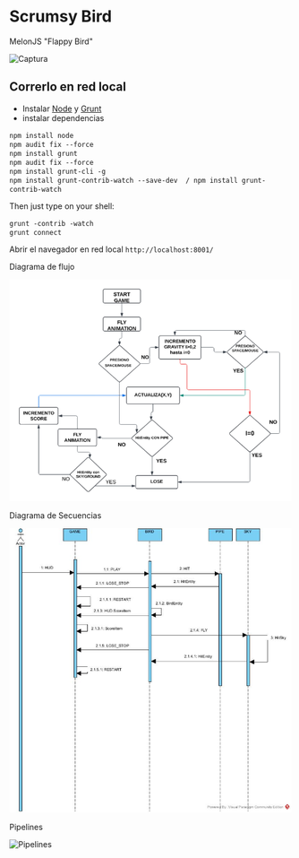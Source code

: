 Scrumsy Bird
===========

 MelonJS  "Flappy Bird"



![Captura](https://github.com/mateoquaglia/scrumsy-bird/assets/117778104/d33c95d9-8cd7-483c-b069-a9a983e75870)



## Correrlo en red local

- Instalar [Node](http://nodejs.org/download/) y [Grunt](http://gruntjs.com/)
- instalar dependencias

```
npm install node
npm audit fix --force
npm install grunt
npm audit fix --force
npm install grunt-cli -g
npm install grunt-contrib-watch --save-dev  / npm install grunt-contrib-watch 

```

Then just type on your shell:

```
grunt -contrib -watch
grunt connect
```

Abrir el navegador en red local `http://localhost:8001/`

Diagrama de flujo

![Diagrama de Flujo](https://github.com/nicoluduena04/portfolioNico/blob/439f66cee4009fbf5af650b8f1de1ba5d9a5e0f2/DiagramaDeFlujoIngSoftware.PNG)

Diagrama de Secuencias

![Diagrama de Secuencias](https://github.com/nicoluduena04/portfolioNico/blob/439f66cee4009fbf5af650b8f1de1ba5d9a5e0f2/IngSoftware.jpg)

Pipelines

![Pipelines](https://github.com/TomasViberti/Scrumsy-bird-local/blob/main/Pipeline-diagram%20(2).png)




